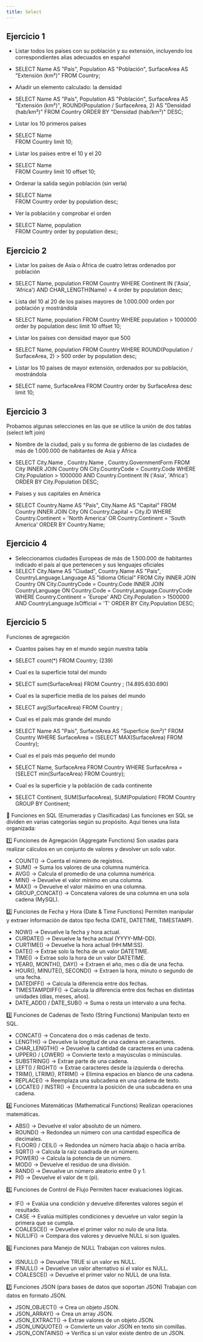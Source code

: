 ```yaml
---
title: Select
---
```


## Ejercicio 1

-   Listar todos los países con su población y su extensión, incluyendo los correspondientes alias adecuados en español
-   
    SELECT 
    Name AS "País", 
    Population AS "Población", 
    SurfaceArea AS "Extensión (km²)" 
    FROM Country;




-   Añadir un elemento calculado: la densidad
-   
    SELECT 
    Name AS "País", 
    Population AS "Población", 
    SurfaceArea AS "Extensión (km²)", 
    ROUND(Population / SurfaceArea, 2) AS "Densidad (hab/km²)"
    FROM Country
    ORDER BY "Densidad (hab/km²)" DESC;




-   Listar los 10 primeros países
-   
    SELECT Name  
    FROM Country
    limit 10;



-   Listar los países entre el 10 y el 20
-   SELECT Name  
    FROM Country
    limit 10 offset 10;



-   Ordenar la salida según población (sin verla)
-   SELECT Name  
    FROM Country
    order by population desc; 




-   Ver la población y comprobar el orden
-   SELECT Name, population  
    FROM Country
    order by population desc; 

## Ejercicio 2

-   Listar los países de Asia o África de cuatro letras ordenados por población
-   SELECT Name, population
    FROM Country
    WHERE Continent IN ('Asia', 'Africa') 
    AND CHAR_LENGTH(Name) = 4
    order by population desc; 


-   Lista del 10 al 20 de los países mayores de 1.000.000 orden por población y mostrándola
-   SELECT Name, population
    FROM Country
    WHERE population > 1000000 
    order by population desc
    limit 10 offset 10;


-   Listar los países con densidad mayor que 500
-   SELECT Name, population
    FROM Country
    WHERE ROUND(Population / SurfaceArea, 2) > 500
    order by population desc; 



-   Listar los 10 países de mayor extensión, ordenados por su población, mostrándola
-   SELECT name, SurfaceArea
    FROM Country
    order by SurfaceArea desc
    limit 10;




## Ejercicio 3

Probamos algunas selecciones en las que se utilice la unión de dos tablas (select left join)

-   Nombre de la ciudad, país y su forma de gobierno de las ciudades de más de 1.000.000 de habitantes de Asia y África
-   SELECT 
    City.Name , 
    Country.Name , 
    Country.GovernmentForm 
    FROM City
    INNER JOIN Country ON City.CountryCode = Country.Code
    WHERE City.Population > 1000000
    AND Country.Continent IN ('Asia', 'Africa')
    ORDER BY City.Population DESC;

-   Países y sus capitales en América
-   SELECT 
    Country.Name AS "País", 
    City.Name AS "Capital"
    FROM Country
    INNER JOIN City ON Country.Capital = City.ID
    WHERE Country.Continent = 'North America' 
    OR Country.Continent = 'South America'
    ORDER BY Country.Name;

## Ejercicio 4

-   Seleccionamos ciudades Europeas de más de 1.500.000 de habitantes indicado el país al que pertenecen y sus lenguajes oficiales
-   SELECT 
    City.Name AS "Ciudad", 
    Country.Name AS "País", 
    CountryLanguage.Language AS "Idioma Oficial"
    FROM City
    INNER JOIN Country ON City.CountryCode = Country.Code
    INNER JOIN CountryLanguage ON Country.Code = CountryLanguage.CountryCode
    WHERE Country.Continent = 'Europe' 
    AND City.Population > 1500000
    AND CountryLanguage.IsOfficial = 'T'
    ORDER BY City.Population DESC;


## Ejercicio 5

Funciones de agregación

-   Cuantos países hay en el mundo según nuestra tabla
-   SELECT count(*)
    FROM Country;
    (239)

-   Cual es la superficie total del mundo
-   SELECT sum(SurfaceArea)
    FROM Country ;
    (14.895.630.690)

-   Cual es la superficie media de los países del mundo
-   SELECT avg(SurfaceArea)
    FROM Country ;

-   Cual es el país más grande del mundo
-   SELECT Name AS "País", SurfaceArea AS "Superficie (km²)"
    FROM Country
    WHERE SurfaceArea = (SELECT MAX(SurfaceArea) FROM Country);


-   Cual es el país más pequeño del mundo
-   SELECT Name, SurfaceArea 
    FROM Country
    WHERE SurfaceArea = (SELECT min(SurfaceArea) FROM Country);

-   Cual es la superficie y la población de cada continente
-   SELECT 
    Continent, 
    SUM(SurfaceArea), 
    SUM(Population)
    FROM Country
    GROUP BY Continent;


📌 Funciones en SQL (Enumeradas y Clasificadas)
Las funciones en SQL se dividen en varias categorías según su propósito. Aquí tienes una lista organizada:

1️⃣ Funciones de Agregación (Aggregate Functions)
Son usadas para realizar cálculos en un conjunto de valores y devolver un solo valor.
-   COUNT() → Cuenta el número de registros.
-   SUM() → Suma los valores de una columna numérica.
-   AVG() → Calcula el promedio de una columna numérica.
-   MIN() → Devuelve el valor mínimo en una columna.
-   MAX() → Devuelve el valor máximo en una columna.
-   GROUP_CONCAT() → Concatena valores de una columna en una sola cadena (MySQL).

   

2️⃣ Funciones de Fecha y Hora (Date & Time Functions)
Permiten manipular y extraer información de datos tipo fecha (DATE, DATETIME, TIMESTAMP).

-   NOW() → Devuelve la fecha y hora actual.
-   CURDATE() → Devuelve la fecha actual (YYYY-MM-DD).
-   CURTIME() → Devuelve la hora actual (HH:MM:SS).
-   DATE() → Extrae solo la fecha de un valor DATETIME.
-   TIME() → Extrae solo la hora de un valor DATETIME.
-   YEAR(), MONTH(), DAY() → Extraen el año, mes o día de una fecha.
-   HOUR(), MINUTE(), SECOND() → Extraen la hora, minuto o segundo de una fecha.
-   DATEDIFF() → Calcula la diferencia entre dos fechas.
-   TIMESTAMPDIFF() → Calcula la diferencia entre dos fechas en distintas unidades (días, meses, años).
-   DATE_ADD() / DATE_SUB() → Suma o resta un intervalo a una fecha.


3️⃣ Funciones de Cadenas de Texto (String Functions)
Manipulan texto en SQL.

-   CONCAT() → Concatena dos o más cadenas de texto.
-   LENGTH() → Devuelve la longitud de una cadena en caracteres.
-   CHAR_LENGTH() → Devuelve la cantidad de caracteres en una cadena.
-   UPPER() / LOWER() → Convierte texto a mayúsculas o minúsculas.
-   SUBSTRING() → Extrae parte de una cadena.
-   LEFT() / RIGHT() → Extrae caracteres desde la izquierda o derecha.
-   TRIM(), LTRIM(), RTRIM() → Elimina espacios en blanco de una cadena.
-   REPLACE() → Reemplaza una subcadena en una cadena de texto.
-   LOCATE() / INSTR() → Encuentra la posición de una subcadena en una cadena.


4️⃣ Funciones Matemáticas (Mathematical Functions)
Realizan operaciones matemáticas.

-   ABS() → Devuelve el valor absoluto de un número.
-   ROUND() → Redondea un número con una cantidad específica de decimales.
-   FLOOR() / CEIL() → Redondea un número hacia abajo o hacia arriba.
-   SQRT() → Calcula la raíz cuadrada de un número.
-   POWER() → Calcula la potencia de un número.
-   MOD() → Devuelve el residuo de una división.
-   RAND() → Devuelve un número aleatorio entre 0 y 1.
-   PI() → Devuelve el valor de π (pi).


5️⃣ Funciones de Control de Flujo
Permiten hacer evaluaciones lógicas.

-   IF() → Evalúa una condición y devuelve diferentes valores según el resultado.
-   CASE → Evalúa múltiples condiciones y devuelve un valor según la primera que se cumpla.
-   COALESCE() → Devuelve el primer valor no nulo de una lista.
-   NULLIF() → Compara dos valores y devuelve NULL si son iguales.


6️⃣ Funciones para Manejo de NULL
Trabajan con valores nulos.

-   ISNULL() → Devuelve TRUE si un valor es NULL.
-   IFNULL() → Devuelve un valor alternativo si el valor es NULL.
-   COALESCE() → Devuelve el primer valor no NULL de una lista.


7️⃣ Funciones JSON (para bases de datos que soportan JSON)
Trabajan con datos en formato JSON.

-   JSON_OBJECT() → Crea un objeto JSON.
-   JSON_ARRAY() → Crea un array JSON.
-   JSON_EXTRACT() → Extrae valores de un objeto JSON.
-   JSON_UNQUOTE() → Convierte un valor JSON en texto sin comillas.
-   JSON_CONTAINS() → Verifica si un valor existe dentro de un JSON.


